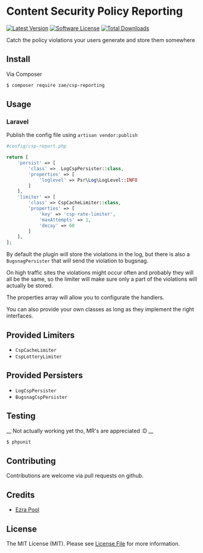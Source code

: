 # Content Security Policy Reporting

[![Latest Version](https://img.shields.io/github/release/Zae/ContentSecurityPolicyReporting.svg?style=flat-square)](https://github.com/Zae/strict-transport-security/releases)
[![Software License](https://img.shields.io/badge/license-MIT-brightgreen.svg?style=flat-square)](LICENSE.md)
[![Total Downloads](https://img.shields.io/packagist/dt/Zae/ContentSecurityPolicyReporting.svg?style=flat-square)](https://packagist.org/packages/Zae/strict-transport-security)

Catch the policy violations your users generate and store them somewhere

## Install

Via Composer

``` bash
$ composer require zae/csp-reporting
```

## Usage

### Laravel
Publish the config file using `artisan vendor:publish`


``` php
#config/csp-report.php

return [
    'persist' => [
        'class' =>  LogCspPersister::class,
        'properties' => [
            'loglevel' => Psr\Log\LogLevel::INFO
        ]
    ],
    'limiter' => [
        'class' => CspCacheLimiter::class,
        'properties' => [
            'key' => 'csp-rate-limiter',
            'maxAttempts' => 1,
            'decay' => 60
        ]
    ],
];
```

By default the plugin will store the violations in the log, but there is also a `BugsnagPersister` that
will send the violation to bugsnag.

On high traffic sites the violations might occur often and probably they will all be the same, so the
limiter will make sure only a part of the violations will actually be stored.

The properties array will allow you to configurate the handlers.

You can also provide your own classes as long as they implement the right interfaces.

## Provided Limiters
- `CspCacheLimiter`
- `CspLotteryLimiter`

## Provided Persisters
- `LogCspPersister`
- `BugsnagCspPersister`


## Testing

__ Not actually working yet tho, MR's are appreciated :D __

``` bash
$ phpunit
```

## Contributing

Contributions are welcome via pull requests on github.

## Credits

- [Ezra Pool](https://github.com/Zae)

## License

The MIT License (MIT). Please see [License File](LICENSE.md) for more information.
